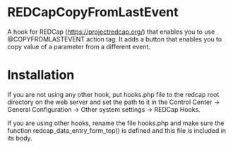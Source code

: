 # REDCapCopyFromLastEvent
A hook for REDCap (https://projectredcap.org/) that enables you to use @COPYFROMLASTEVENT action tag. It adds a button that enables you to copy value of a parameter from a different event.

# Installation
If you are not using any other hook, put hooks.php file to the redcap root directory on the web server and set the path to it in the Control Center -> General Configuration -> Other system settings -> REDCap Hooks.

If you are using other hooks, rename the file hooks.php and make sure the function redcap_data_entry_form_top() is defined and this file is included in its body.
